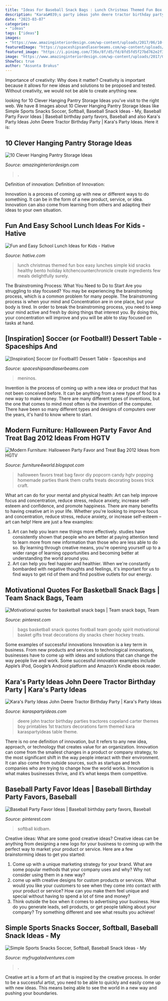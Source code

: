 ```yaml
---
title: "Ideas For Baseball Snack Bags : Lunch Christmas Themed Fun Box Easy Lunches Simple Kid Snacks Healthy Bento Holiday Kitchencounterchronicle Create Ingredients Few Meals Delightfully Surely"
description: "Kara&#039;s party ideas john deere tractor birthday party"
date: "2023-03-07"
categories:
- "ideas"
tags: ["ideas"]
images:
- "https://www.amazinginteriordesign.com/wp-content/uploads/2017/06/10-Clever-Hanging-Pantry-Storage-Ideas-2.jpg"
featuredImage: "https://spaceshipsandlaserbeams.com/wp-content/uploads/2015/09/soccer_football_dessert_table_favor_bags.jpg"
featured_image: "https://i.pinimg.com/736x/8f/d5/fd/8fd5fd5f27bd762e2f371e14c871f134--snack-bags-treat-bags.jpg"
image: "https://www.amazinginteriordesign.com/wp-content/uploads/2017/06/10-Clever-Hanging-Pantry-Storage-Ideas-2.jpg"
ShowToc: true
author: "Assunta Brakus"
---
```



Importance of creativity: Why does it matter?
Creativity is important because it allows for new ideas and solutions to be proposed and tested. Without creativity, we would not be able to create anything new.

	

		
looking for 10 Clever Hanging Pantry Storage Ideas you've visit to the right web. We have 8 Images about 10 Clever Hanging Pantry Storage Ideas like Simple Sports Snacks Soccer, Softball, Baseball Snack Ideas - My, Baseball Party Favor Ideas | Baseball birthday party favors, Baseball and also Kara&#039;s Party Ideas John Deere Tractor Birthday Party | Kara&#039;s Party Ideas. Here it is:
		
    
## 10 Clever Hanging Pantry Storage Ideas

<img loading=lazy src="https://www.amazinginteriordesign.com/wp-content/uploads/2017/06/10-Clever-Hanging-Pantry-Storage-Ideas-2.jpg" onerror="this.onerror=null;this.src='https://tse2.mm.bing.net/th?id=OIP.1dzabl83b3pQlryBNexG1gHaNH&amp;pid=15.1';" alt="10 Clever Hanging Pantry Storage Ideas">

_Source: amazinginteriordesign.com_

>. 

	

Definition of innovation:
Definition of Innovation: 

Innovation is a process of coming up with new or different ways to do something. It can be in the form of a new product, service, or idea. Innovation can also come from learning from others and adapting their ideas to your own situation.

    
## Fun And Easy School Lunch Ideas For Kids - Hative

<img loading=lazy src="https://hative.com/wp-content/uploads/2015/02/school-lunch-ideas-for-kids/4-school-lunch-ideas-for-kids.jpg" onerror="this.onerror=null;this.src='https://tse3.mm.bing.net/th?id=OIP.VjzE0aEoPTM-s2Uu7r3qPwHaMS&amp;pid=15.1';" alt="Fun and Easy School Lunch Ideas for Kids - Hative">

_Source: hative.com_

>lunch christmas themed fun box easy lunches simple kid snacks healthy bento holiday kitchencounterchronicle create ingredients few meals delightfully surely. 

	

The Brainstroming Process: What You Need to Do to Start
Are you struggling to stay focused? You may be experiencing the brainstroming process, which is a common problem for many people. The brainstroming process is when your mind and Concentration are in one place, but your body is tired. In order to break the brainstroming process, you need to keep your mind active and fresh by doing things that interest you. By doing this, your concentration will improve and you will be able to stay focused on tasks at hand.

    
## [Inspiration] Soccer (or Football!) Dessert Table - Spaceships And

<img loading=lazy src="https://spaceshipsandlaserbeams.com/wp-content/uploads/2015/09/soccer_football_dessert_table_favor_bags.jpg" onerror="this.onerror=null;this.src='https://tse4.mm.bing.net/th?id=OIP.HMB_mFYna0c4aCiIxYTMbwHaGx&amp;pid=15.1';" alt="[Inspiration] Soccer (or Football!) Dessert Table - Spaceships and">

_Source: spaceshipsandlaserbeams.com_

>meninos. 

	

Invention is the process of coming up with a new idea or product that has not been conceived before. It can be anything from a new type of food to a new way to make money. There are many different types of inventions, but the one that comes to mind most often is the invention of the computer. There have been so many different types and designs of computers over the years, it's hard to know where to start.

    
## Modern Furniture: Halloween Party Favor And Treat Bag 2012 Ideas From HGTV

<img loading=lazy src="http://2.bp.blogspot.com/--7hshPn1dcY/UFAqn5SgA3I/AAAAAAAAIFc/-3YqPdqvXHw/s1600/Halloween-Party-Favor-Treat-Bag-2013-Ideas-14.jpg" onerror="this.onerror=null;this.src='https://tse3.mm.bing.net/th?id=OIP.ifgaSIDOv8vxRWAeSm3ppQHaJ7&amp;pid=15.1';" alt="Modern Furniture: Halloween Party Favor and Treat Bag 2012 Ideas from HGTV">

_Source: furniture4world.blogspot.com_

>halloween favors treat bag favor diy popcorn candy hgtv popping homemade parties thank them crafts treats decorating boxes trick craft. 

	

What art can do for your mental and physical health: Art can help improve focus and concentration, reduce stress, reduce anxiety, increase self-esteem and confidence, and promote happiness.
There are many benefits to having creative art in your life. Whether you're looking to improve focus and concentration, reduce stress, reduce anxiety, or increase self-esteem – art can help! Here are just a few examples: 
1. Art can help you learn new things more effectively. studies have consistently shown that people who are better at paying attention tend to learn more from new information than those who are less able to do so. By learning through creative means, you're opening yourself up to a wider range of learning opportunities and becoming better at understanding the world around you. 
2. Art can help you feel happier and healthier. When we're constantly bombarded with negative thoughts and feelings, it's important for us to find ways to get rid of them and find positive outlets for our energy.

    
## Motivational Quotes For Basketball Snack Bags | Team Snack Bags, Team

<img loading=lazy src="https://i.pinimg.com/736x/8f/d5/fd/8fd5fd5f27bd762e2f371e14c871f134--snack-bags-treat-bags.jpg" onerror="this.onerror=null;this.src='https://tse1.mm.bing.net/th?id=OIP.Y6TLmSuSfR1EnMr6TAgc-AHaJ3&amp;pid=15.1';" alt="Motivational quotes for basketball snack bags | Team snack bags, Team">

_Source: pinterest.com_

>bags basketball snack quotes football team goody spirit motivational basket gifts treat decorations diy snacks cheer hockey treats. 

	

Some examples of successful innovations
Innovation is a key term in business. From new products and services to technological innovations, businesses have to come up with ideas and solutions that can change the way people live and work. Some successful innovation examples include Apple’s iPod, Google’s Android platform and Amazon’s Kindle ebook reader.

    
## Kara&#039;s Party Ideas John Deere Tractor Birthday Party | Kara&#039;s Party Ideas

<img loading=lazy src="http://1.bp.blogspot.com/-Any33syMRkM/Tl_Ib4NrpGI/AAAAAAAAC-o/woy1VYd48A0/s1600/john_deere_party5.jpg" onerror="this.onerror=null;this.src='https://tse4.mm.bing.net/th?id=OIP.5f24Pa25LN9HcA1vzoUZlwHaKp&amp;pid=15.1';" alt="Kara&#039;s Party Ideas John Deere Tractor Birthday Party | Kara&#039;s Party Ideas">

_Source: karaspartyideas.com_

>deere john tractor birthday parties tractores copeland carter themes boy printables 1st tractors decorations farm themed kara karaspartyideas table theme. 

	

There is no one definition of innovation, but it refers to any new idea, approach, or technology that creates value for an organization. Innovation can come from the smallest changes in a product or company strategy, to the most significant shift in the way people interact with their environment. It can also come from outside sources, such as startups and tech companies who are trying to change how the world works. Innovation is what makes businesses thrive, and it’s what keeps them competitive.

    
## Baseball Party Favor Ideas | Baseball Birthday Party Favors, Baseball

<img loading=lazy src="https://i.pinimg.com/736x/9d/5b/9f/9d5b9fd05d73615b839ba2d806988476.jpg" onerror="this.onerror=null;this.src='https://tse1.mm.bing.net/th?id=OIP.GRdf4-K7Lfv5WRArJZEy4wAAAA&amp;pid=15.1';" alt="Baseball Party Favor Ideas | Baseball birthday party favors, Baseball">

_Source: pinterest.com_

>softball kidbam. 

	

Creative ideas: What are some good creative ideas?
Creative ideas can be anything from designing a new logo for your business to coming up with the perfect way to market your product or service. Here are a few brainstorming ideas to get you started: 
1. Come up with a unique marketing strategy for your brand. What are some popular methods that your company uses and why? Why not consider using them in a new way? 
2. come up with creative designs for custom products or services. What would you like your customers to see when they come into contact with your product or service? How can you make them feel unique and special without having to spend a lot of time and money? 
3. Think outside the box when it comes to advertising your business. How do you generate leads, sell products, or get people talking about your company? Try something different and see what results you achieve!

    
## Simple Sports Snacks Soccer, Softball, Baseball Snack Ideas - My

<img loading=lazy src="http://myfrugaladventures.com/wp-content/uploads/2018/08/Soccer-snack-idea.jpg" onerror="this.onerror=null;this.src='https://tse2.mm.bing.net/th?id=OIP.-mSSbmki8dRMwGHSJD75vwHaKO&amp;pid=15.1';" alt="Simple Sports Snacks Soccer, Softball, Baseball Snack Ideas - My">

_Source: myfrugaladventures.com_

>. 

	

Creative art is a form of art that is inspired by the creative process. In order to be a successful artist, you need to be able to quickly and easily come up with new ideas. This means being able to see the world in a new way and pushing your boundaries.

